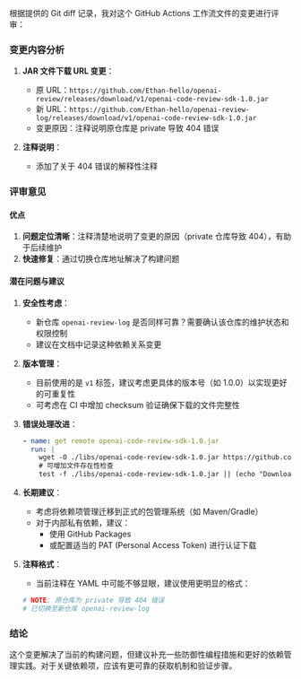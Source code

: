 根据提供的 Git diff 记录，我对这个 GitHub Actions 工作流文件的变更进行评审：

### 变更内容分析
1. **JAR 文件下载 URL 变更**：
   - 原 URL：`https://github.com/Ethan-hello/openai-review/releases/download/v1/openai-code-review-sdk-1.0.jar`
   - 新 URL：`https://github.com/Ethan-hello/openai-review-log/releases/download/v1/openai-code-review-sdk-1.0.jar`
   - 变更原因：注释说明原仓库是 private 导致 404 错误

2. **注释说明**：
   - 添加了关于 404 错误的解释性注释

### 评审意见

#### 优点
1. **问题定位清晰**：注释清楚地说明了变更的原因（private 仓库导致 404），有助于后续维护
2. **快速修复**：通过切换仓库地址解决了构建问题

#### 潜在问题与建议
1. **安全性考虑**：
   - 新仓库 `openai-review-log` 是否同样可靠？需要确认该仓库的维护状态和权限控制
   - 建议在文档中记录这种依赖关系变更

2. **版本管理**：
   - 目前使用的是 `v1` 标签，建议考虑更具体的版本号（如 1.0.0）以实现更好的可重复性
   - 可考虑在 CI 中增加 checksum 验证确保下载的文件完整性

3. **错误处理改进**：
   ```yaml
   - name: get remote openai-code-review-sdk-1.0.jar
     run: |
       wget -O ./libs/openai-code-review-sdk-1.0.jar https://github.com/Ethan-hello/openai-review-log/releases/download/v1/openai-code-review-sdk-1.0.jar || exit 1
       # 可增加文件存在性检查
       test -f ./libs/openai-code-review-sdk-1.0.jar || (echo "Download failed" && exit 1)
   ```

4. **长期建议**：
   - 考虑将依赖项管理迁移到正式的包管理系统（如 Maven/Gradle）
   - 对于内部私有依赖，建议：
     - 使用 GitHub Packages
     - 或配置适当的 PAT (Personal Access Token) 进行认证下载

5. **注释格式**：
   - 当前注释在 YAML 中可能不够显眼，建议使用更明显的格式：
   ```yaml
   # NOTE: 原仓库为 private 导致 404 错误
   # 已切换至新仓库 openai-review-log
   ```

### 结论
这个变更解决了当前的构建问题，但建议补充一些防御性编程措施和更好的依赖管理实践。对于关键依赖项，应该有更可靠的获取机制和验证步骤。